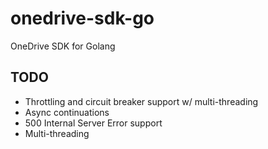 # onedrive-sdk-go

OneDrive SDK for Golang

## TODO

- Throttling and circuit breaker support w/ multi-threading
- Async continuations
- 500 Internal Server Error support
- Multi-threading
